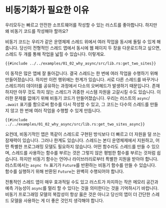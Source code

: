 # 비동기화가 필요한 이유

우리모두는 빠르고 안전한 소프트웨어를 작성할 수 있는 러스트를 좋아합니다. 하지만
왜 비동기 코드를 작성해야 할까요?

비동기 코드는 우리가 같은 운영체제 스레드 위에서 여러 작업을 동시에 돌릴 수 있게 
해줍니다. 당신이 전형적인 스레드 앱에서 동시에 웹 페이지 두 장을 다운로드하고 
싶으면, 스레드 두 개를 통해 작업을 넓힐 수 있습니다. 이렇게요.

```rust,ignore
{{#include ../../examples/01_02_why_async/src/lib.rs:get_two_sites}}
```

이 동작은 많은 앱에 잘 돌아갑니다. 결국 스레드는 한 번에 여러 작업을 수행하기 
위해 만들어졌습니다. 하지만 이런 행위에는 한계가 있습니다. 서로 다른 스레드를 
바꾸거나 스레드끼리 데이터를 공유하는 과정에서 다소의 오버헤드가 발생하기 때문입니다. 
존재하지만 아무 것도 하지 않는 스레드가 귀중한 시스템 자원을 고갈시킬 수도 있습니다.
이러한 문제를 없애기 위해 비동기 코드가 만들어졌습니다. 우리는 러스트의 `async`/
`.await` 표기를 함으로써 함수를 다시 작성할 수 있고, 그 코드는 다수의 스레드를 만들지 
않고 한 번에 여러 작업을 수행할 수 있게 만듭니다.

```rust,ignore
{{#include ../../examples/01_02_why_async/src/lib.rs:get_two_sites_async}}
```

요컨데, 비동기적인 앱은 똑같이 스레드로 구현된 방식보다 더 빠르고 더 자원을 덜 쓰는 
잠재력이 있습니다. 그러나 한계도 있습니다. 스레드는 본디 운영체제에서 지원하고, 
어떤 특별한 프로그래밍 모델도 필요하지 않습니다. 어떤 함수라도 스레드를 만들 수 
있으며, 스레드를 사용하는 함수를 부르는 것은 그렇지 않은 평범한 함수를 부르는 것처럼 
쉽습니다. 하지만 비동기 함수는 언어나 라이브러리로부터 특별한 지원을 받아야 합니다. 
러스트에서는 `async fn` 표기가 `Future`를 반환하는 비동기 함수를 만들 수 있습니다. 
함수를 실행하기 위해 반환된 `Future`는 완벽히 수행되어야 합니다.

전통적인 스레드 앱이 매우 효과적일 수도 있고 러스트가 차지하는 작은 메모리 공간과 예측 
가능성이 `async`를 멀리 할 수 있다는 것을 의미한다는 것을 기억하시기 바랍니다. 비동기 
프로그래밍 모델의 복잡성이 항상 옳은 것은 아니고 당신의 앱이 더 간단한 스레드 모델을 
사용하는 게 더 좋은 것인지 생각해야 합니다.